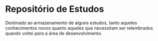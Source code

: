 # Repositório de Estudos
Destinado ao armazenamento de alguns estudos, tanto aqueles conhecimentos novos quanto aqueles que necessitam ser relembrados quando voltei para a área de desenvolvimento.
